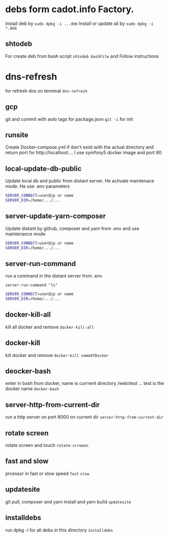 # debs form cadot.info Factory.

Install deb by `sudo dpkg -i ...deb` 
Install or update all by `sudo dpkg -i *.deb`

## shtodeb

For create deb from bash script
`shtodeb bashFile` and Follow instructions

# dns-refresh

for refresh dns on terminal
`dns-refresh`

## gcp 

git and commit with auto tags for package.json
`git -i` for init 

## runsite

Create Docker-compose.yml if don't exist with the actual directory and return port for http://localhost:...
I use symfony5 docker image and port 80

## local-update-db-public

Update local db and public from distant server.
He activate maintenace mode.
He use .env parameters
```bash
SERVER_CONNECT=user@ip or name
SERVER_DIR=/home/.../...
```
## server-update-yarn-composer

Update distant by github, composer and yarn from .env and use maintenance mode
```bash
SERVER_CONNECT=user@ip or name
SERVER_DIR=/home/.../...
```
## server-run-command

run a command in the distant server from .env

`server-run-command "ls"`

```bash
SERVER_CONNECT=user@ip or name
SERVER_DIR=/home/.../...
```
## docker-kill-all

kill all docker and remove
`docker-kill-all`

## docker-kill

kill docker and remove
`docker-kill nameOfDocker`

## deocker-bash

enter in bash from docker, name is currrent directory /web/test ... test is the docker name
`docker-bash`

## server-http-from-current-dir

run a http server on port 8000 on current dir
`server-http-from-current-dir`

## rotate screen
rotate screen and touch
`rotate-screeen`

## fast and slow
prcessor in fast or slow speed
`fast`
`slow`

## updatesite
git pull, composer and yarn install and yarn build
`updatesite`

## installdebs
run dpkg -i for all debs in this directory
`installdebs`
